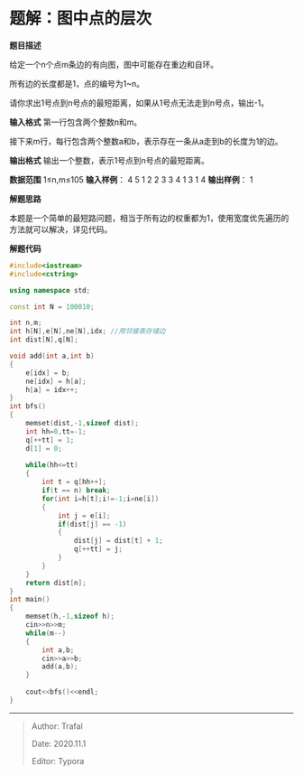 # 题解：图中点的层次

**题目描述**

给定一个n个点m条边的有向图，图中可能存在重边和自环。

所有边的长度都是1，点的编号为1~n。

请你求出1号点到n号点的最短距离，如果从1号点无法走到n号点，输出-1。

**输入格式**
第一行包含两个整数n和m。

接下来m行，每行包含两个整数a和b，表示存在一条从a走到b的长度为1的边。

**输出格式**
输出一个整数，表示1号点到n号点的最短距离。

**数据范围**
1≤n,m≤105
**输入样例**：
4 5
1 2
2 3
3 4
1 3
1 4
**输出样例**：
1

**解题思路**

本题是一个简单的最短路问题，相当于所有边的权重都为1，使用宽度优先遍历的方法就可以解决，详见代码。

**解题代码**

```cpp
#include<iostream>
#include<cstring>

using namespace std;

const int N = 100010;

int n,m;
int h[N],e[N],ne[N],idx; //用邻接表存储边
int dist[N],q[N];

void add(int a,int b)
{
    e[idx] = b;
    ne[idx] = h[a];
    h[a] = idx++;
}
int bfs()
{
    memset(dist,-1,sizeof dist);
    int hh=0,tt=-1;
    q[++tt] = 1;
    d[1] = 0;
    
    while(hh<=tt)
    {
        int t = q[hh++];
        if(t == n) break;
        for(int i=h[t];i!=-1;i=ne[i])
        {
            int j = e[i];
            if(dist[j] == -1)
            {
                dist[j] = dist[t] + 1;
                q[++tt] = j;
            }
        }
    }
    return dist[n];
}
int main()
{
    memset(h,-1,sizeof h);
    cin>>n>>m;
    while(m--)
    {
        int a,b;
        cin>>a>>b;
        add(a,b);
    }
    
    cout<<bfs()<<endl;
}
```

------

> Author: Trafal
>
> Date: 2020.11.1
>
> Editor: Typora	

